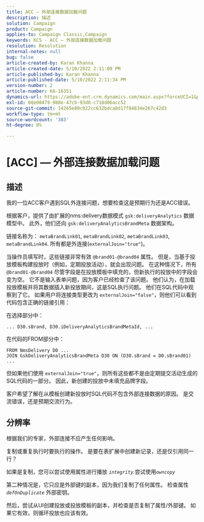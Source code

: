 ```yaml
---
title: ACC — 外部连接数据加载问题
description: 描述
solution: Campaign
product: Campaign
applies-to: Campaign Classic,Campaign
keywords: KCS - ACC — 外部连接数据加载问题
resolution: Resolution
internal-notes: null
bug: false
article-created-by: Karan Khanna
article-created-date: 5/10/2022 2:11:09 PM
article-published-by: Karan Khanna
article-published-date: 5/10/2022 2:11:34 PM
version-number: 2
article-number: KA-16351
dynamics-url: https://adobe-ent.crm.dynamics.com/main.aspx?forceUCI=1&pagetype=entityrecord&etn=knowledgearticle&id=8f266a08-6bd0-ec11-a7b5-00224809c556
exl-id: 08e00479-988e-47cb-93d0-c718d06acc52
source-git-commit: 14265e80c022cc632bdca8d17f84834e267c42d3
workflow-type: tm+mt
source-wordcount: '383'
ht-degree: 0%

---
```


# [ACC]  — 外部连接数据加载问题

## 描述

我的一位ACC客户遇到SQL外连接问题，想要检查这是预期行为还是ACC错误。

根据客户，提供了由扩展的nms:delivery数据模式 `gsk:deliveryAnalytics` 数据模型中。 此外，他们还向 `gsk:deliveryAnalyticsBrandMeta` 数据架构。

链接名称为： `metaBrandLink01`, `metaBrandLink02`, `metaBrandLink03`, `metaBrandLink04`. 所有都是外连接(`externalJoin="true"`)。

当操作员填写时，这些链接非常有效 `@brand01-@brand04` 属性。 但是，当基于投放模板构建投放时（例如，定期投放活动），就会出现问题。 在这种情况下，所有 `@brand01-@brand04` 尽管字段是在投放模板中填充的，但新执行的投放中的字段会变为空。 它不是输入表单问题，因为客户已经检查了该问题。 他们认为，在加载投放模板并将其数据插入新投放期间，这是SQL执行问题。 他们在SQL代码中观察到了它。 如果用户将连接类型更改为 `externalJoin="false"`，则他们可以看到代码包含正确的链接引用：

在选择部分中：

```
... D30.sBrand, D30.iDeliveryAnalyticsBrandMetaId, ...
```

在代码的FROM部分中：

```
FROM NmsDelivery D0 ...
JOIN GskDeliveryAnalyticsBrandMeta D30 ON (D30.sBrand = D0.sBrand01)
...
```

但如果他们使用 `externalJoin="true"`，则所有这些都不是由定期提交活动生成的SQL代码的一部分。 因此，新创建的投放中未填充品牌字段。

客户希望了解在从模板创建新投放时SQL代码不包含外部连接数据的原因。 是交流错误，还是预期交流行为。

## 分辨率

根据我们的专家，外部连接不应产生任何影响。

复制或重复执行时要执行的操作。 是要在表扩展中创建新记录，还是仅引用同一行？

如果是复制，您可以尝试使用属性进行播放 *`integrity`.*&#x200B;尝试使用&#x200B;*`owncopy`*

第二种情况是，它只应是外部键的副本，因为我们复制了任何属性。 检查属性 *`defOnDuplicate`* 外部密钥。

然后，尝试从UI创建投放或投放模板的副本，并检查是否复制了属性/外部键。 如果它有效，则循环投放也应该有效。

